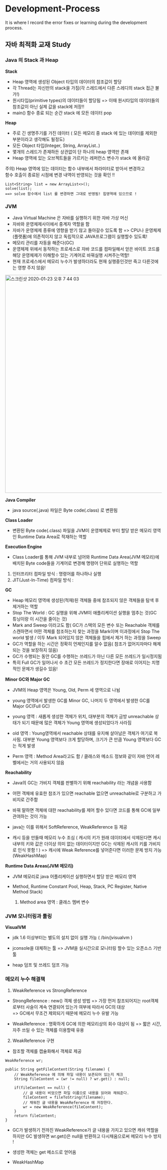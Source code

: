 # Development-Process
It is where I record the error fixes or learning during the development process.


## 자바 최적화 교재 Study

### Java 의 Stack 과 Heap

**Stack**

- Heap 영역에 생성된 Object 타입의 데이터의 참조값이 할당 
- 각 Thread는 자신만의 stack을 가짐(각 스레드에서 다른 스레디의 stack 접근 불가!)  
- 원시타입(primitive types)의 데이터들이 할당됨 => 이때 원시타입의 데이터들의 참조값이 아닌 실제 값을 stack에 저장!!
- main() 함수 종료 되는 순간 stack 에 모든 데이터 pop

**Heap**

- 주로 긴 생명주기를 가진 데이터 ( 모든 메모리 중 stack 에 있는 데이터를 제외한 부분이라고 생각해도 될정도)
- 모든 Object 타입(Integer, String, ArrayList..) 
- 몇개의  스레드가 존재하든 상관없이 단 하나의 heap 영역만 존재
- Heap 영역에 있는 오브젝트들을 가르키는 레퍼런스 변수가 stack 에 올라감 

주의) Heap 영역에 있는 데이터는 함수 내부에서 파라미터로 받아서 변경하고  
    함수 호출이 종료된 시점에 변경 내역이 반영되는 것을 확인 !!

```
List<String> list = new ArrayList<>();
solve(list);
==> solve 함수에서 list 를 변경하면 그대로 반영됨! 힙영역에 있으므로 !

```




### JVM

- Java Virtual Machine 은 자바를 실행하기 위한 자바 가상 머신
- 자바와 운영체제사이에서 중계자 역할을 함
- 자바가 운영체제 종류에 영향을 받기 않고 돌아갈수 있도록 함
=> CPU나 운영체제(플랫폼)에 의존적이지 않고 독립적으로 JAVA프로그램이 실행할수 있도록!  
- 메모리 관리를 자동을 해준다(GC)
- 운영체제 위에서 동작하는 프로세스로 자바 코드를 컴파일해서 얻은 바이트 코드를 해당 운영체제가 이해할수 있는 기계어로 바꿔실행 시켜주는역할!
- 현재 프로세스에서 메모리 누수가 발생하더라도 현재 실행중인것만 죽고 다른것에는 영향 주지 않음!

<img width="700" alt="스크린샷 2020-01-23 오후 7 44 03" src="https://user-images.githubusercontent.com/26623547/73117802-78a1d880-3f8e-11ea-9b14-1a98fb652380.png">

**Java Compiler**
-  java source(.java) 파일은 Byte code(.class) 로 변환됨
 
**Class Loader**

- 변환된 Byte code(.class) 파일을 JVM이 운영체제로 부터 할당 받은 메모리 영역인 Runtime Data Area로 적재하는 역할

**Execution Engine**

- Class Loader를 통해 JVM 내부로 넘어와 Runtime Data Area(JVM 메모리)에 배치된 Byte code들을 기계어로 변경해 명령어 단위로 실행하는 역할


 1) 인터프리터 컴파일 방식 : 명령어를 하나하나 실행
 2) JIT(Just-In-Time) 컴파일 방식 : 

**GC**

- Heap 메모리 영역에 생성된(적재)된 객체들 중에 참조되지 않은 객체들을 탐색 후 제거하는 역할
- Stop The World : GC 실행을 위해 JVM이 애플리케이션 실행을 멈추는 것(GC 튜닝이랑 이 시간을 줄이는 것)
- Mark and Sweep 이라고도 함( GC가 스택의 모든 변수 또는 Reachable 객체를 스캔하면서 어떤 객체를 참조하는지 찾는 과정을 Mark이며 이과정에서 Stop The world 발생 / 이두 Mark 되어있지 않은 객체들을 힙에서 제거 하는 과정을 Sweep
- GC가 역할을 하는 시간은 정확히 언제인지를 알수 없음( 참조가 없어지자마다 해제되는 것을 보장하지 않음)
- GC가 수행되는 동안 GC를 수행하는 쓰레드가 아닌 다른 모든 쓰레드가 일시정지됨
- 특히 Full GC가 일어나서 수 초간 모든 쓰레드가 정지한다면 장애로 이어지는 치명적인 문제가 생길수 있음!

**Minor GC와 Major GC**
- JVM의 Heap 영역은 Young, Old, Perm 세 영역으로 나뉨
- young 영역에서 발생한 GC를 Minor GC, 나머지 두 영역에서 발생한 GC를 Major GC(Full GC)

- young 영역 : 새롭게 생성한 객체가 위치, 대부분의 객체가 금방 unreachable 상태가 되기 때문에 많은 객체가 Young 영역에 생성되었다가 사라짐
- old 영역 : Young영역에서 reachable 상태를 유지해 살아남은 객체가 여기로 복사됨. 대부분 Young 영역보다 크게 할당하며, 크기가 큰 만큼 Young 영역보다 GC는 적게 발생
- Perm 영역 : Method Area라고도 함 / 클래스와 메소드 정보와 같이 자바 언어 레벨에서는 거의 사용되지 않음

**Reachability**

- Java의 GC는 가비지 객체를 판별하기 위해 reachability 라는 개념을 사용함
- 어떤 객체에 유효한 참조가 있으면 reachable 없으면 unreachable로 구분하고 가비지로 간주함
- 바꿔 말하면 객체에 대한 reachability를 제어 할수 있다면 코드를 통해 GC에 일부 관여하는 것이 가능
- java는 이를 위해서 SoftReference, WeakReference 등 제공

- 캐시 등을 만들때 메모리 누수 조심 ( 캐시의 키가 원래 데이터에서 삭제된다면 캐시 내부의 키와 값은 더이상 의미 없는 데이터이지만 GC는 삭제된 캐시의 키를 가비지로 인식 못함 ! )
=> 캐시에 Weak Reference를 넣어준다면 이러한 문제 방지 가능 (WeakHashMap)

**Runtime Data Areas(JVM 메모리)**

- JVM 메모리로 java 어플리케이션 실행하면서 할당 받은 메모리 영역 
- Method, Runtime Constant Pool, Heap, Stack, PC Register, Native Method Stack)

  1) Method area 영역 : 클래스 멤버 변수 


### JVM 모니터링과 툴링

**VisualVM**

- jdk 1.6 이상부터는 별도의 설치 없이 실행 가능 ( /bin/jvisualvm )

- jconsole을 대체하는 툴 => JVM을 실시간으로 모니터링 할수 있는 오픈소스 기반 툴
- heap 덤프 및 쓰레드 덤프 가능 

### 메모리 누수 해결책

1) WeakReference vs StrongReference

- StrongReference : new() 객체 생성 방법
 => 가장 먼저 참조되어지는 root객체로부터 사슬이 계속 연결되어 있는가 여부에 따라서 GC의 대상  
 => GC에서 무조건 제외되기 때문에 메모리 누수 유발 가능  

- WeakReference : 명확하게 GC에 의한 메모리상의 회수 대상이 됨
  => 짧은 시간, 자주 쓰일 수 있는 객체를 이용할때 유용 


2) WeakReference 구현
- 참조할 객체를 캡슐화해서 객체로 제공  

```
WeakReference wr;

public String getFileContent(String filename) {
    // WeakReference 에 의해 파일 내용이 보존되어 있는지 체크
    String fileContent = (wr != null) ? wr.get() : null;

    if(fileContent == null) {
        // 글 내용이 비었으면 파일 이름으로 내용을 읽어와 채워준다.
        fileContent = fileToString(filename);
        // 채워진 글 내용을 WeakReference 에 저장한다.
        wr = new WeakReference(fileContent);
    }
    return fileContent;
}

```
- GC가 발생하기 전까진 WeakReference가 글 내용을 가지고 있으면 캐쉬 역할을 하지만 GC 발생하면 wr.get()은 null을 반환하고 다시채움으로써 메모리 누수 방지 !
- 생성한 객체는 get 메소드로 얻어옴 

- WeakHashMap 





